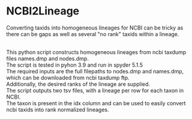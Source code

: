 # NCBI2Lineage
Converting taxids into homogeneous lineages for NCBI can be tricky as there can be gaps as well as several "no rank" taxids within a lineage.


<br>This  python script constructs homogeneous lineages from ncbi taxdump files names.dmp and nodes.dmp. 
<br>The script is tested in pyhon 3.9 and run in spyder 5.1.5
<br>The required inputs are the full filepaths to nodes.dmp and names.dmp, which can be downloaded from ncbi taxdump ftp.
<br>Additionally, the desired ranks of the lineage are supplied.
<br>The script outputs two tsv files, with a lineage per row for each taxon in NCBI.
<br>The taxon is present in the idx column and can be used to easily convert ncbi taxids into rank normalized lineages.
